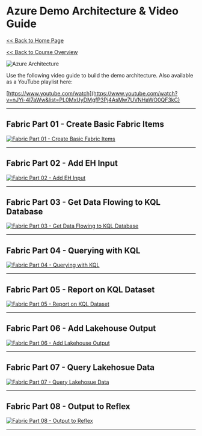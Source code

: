 # Azure Demo Architecture & Video Guide

[<< Back to Home Page](/README.md)

[<< Back to Course Overview](/5.%20An%20Engineers%20Guide%20To%20Realtime%20Data%20Handling%20And%20Analytics/Overview.md)

![Azure Architecture](/5.%20An%20Engineers%20Guide%20To%20Realtime%20Data%20Handling%20And%20Analytics/Images/Fabric%20Demo%20Architecture.png)

Use the following video guide to build the demo architecture. Also available as a YouTube playlist here:

[https://www.youtube.com/watch](https://www.youtube.com/watch?v=nJYi-4I7aWw&list=PL0MxUyDMgfP3Pj4AsMw7UVNHaWO0QF3kC)

___

## Fabric Part 01 - Create Basic Fabric Items
[![Fabric Part 01 - Create Basic Fabric Items](https://img.youtube.com/vi/cTCuNItUdio/0.jpg)](https://youtu.be/cTCuNItUdio)

___

## Fabric Part 02 - Add EH Input
[![Fabric Part 02 - Add EH Input](https://img.youtube.com/vi/ghsc1PuLi2M/0.jpg)](https://youtu.be/ghsc1PuLi2M)

___

## Fabric Part 03 - Get Data Flowing to KQL Database
[![Fabric Part 03 - Get Data Flowing to KQL Database](https://img.youtube.com/vi/DMMp0oV3UC0/0.jpg)](https://youtu.be/DMMp0oV3UC0)

___

## Fabric Part 04 - Querying with KQL
[![Fabric Part 04 - Querying with KQL](https://img.youtube.com/vi/a0XRmu6u2lE/0.jpg)](https://youtu.be/a0XRmu6u2lE)

___

## Fabric Part 05 - Report on KQL Dataset
[![Fabric Part 05 - Report on KQL Dataset](https://img.youtube.com/vi/kbZozh1-I9Y/0.jpg)](https://youtu.be/kbZozh1-I9Y)

___

## Fabric Part 06 - Add Lakehouse Output
[![Fabric Part 06 - Add Lakehouse Output](https://img.youtube.com/vi/8mmHE-ztZ0o/0.jpg)](https://youtu.be/8mmHE-ztZ0o)

___

## Fabric Part 07 - Query Lakehosue Data
[![Fabric Part 07 - Query Lakehosue Data](https://img.youtube.com/vi/yOpmQ9Y_X8M/0.jpg)](https://youtu.be/yOpmQ9Y_X8M)

___

## Fabric Part 08 - Output to Reflex
[![Fabric Part 08 - Output to Reflex](https://img.youtube.com/vi/EBilpGaRNpQ/0.jpg)](https://youtu.be/EBilpGaRNpQ)

___